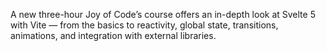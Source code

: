 A new three-hour Joy of Code’s course offers an in-depth look at Svelte 5 with Vite — from the basics to reactivity, global state, transitions, animations, and integration with external libraries.
